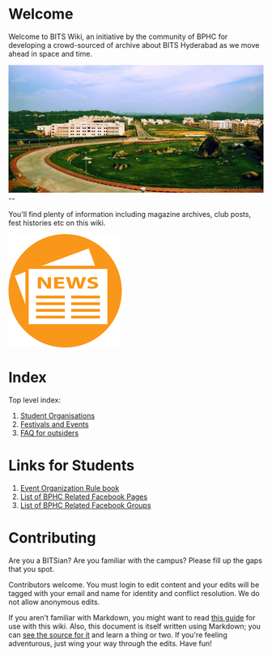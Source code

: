 <!-- TITLE: Home -->
<!-- SUBTITLE: Welcome to BITS Hyderabad's Wiki!  -->

# Welcome
Welcome to BITS Wiki, an initiative by the community of BPHC for developing a crowd-sourced of archive about BITS Hyderabad as we move ahead in space and time. 

![Bits Pilani Hyderabad Campus Hyderabad](/uploads/bits-pilani-hyderabad-campus-hyderabad.jpg "Bits Pilani Hyderabad Campus Hyderabad")--

You'll find plenty of information including magazine archives, club posts, fest histories etc on this wiki.


[![News Icon 2](/uploads/icons/news-icon-2.png)](/news "Campus News")

# Index

Top level index:

1. [Student Organisations](/orgs)
2. [Festivals and Events](/fests)
3. [FAQ for outsiders](/faq)

# Links for Students
1. [Event Organization Rule book](/rulebooks/event-organization)
2. [List of BPHC Related Facebook Pages](/online/fb-pages)
3. [List of BPHC Related Facebook Groups](/online/fb-groups)
# Contributing

Are you a BITSian? Are you familiar with the campus? Please fill up the gaps that you spot.

Contributors welcome. You must login to edit content and your edits will be tagged with your email and name for identity and conflict resolution. We do not allow anonymous edits.


If you aren't familiar with Markdown, you might want to read [this guide](https://docs.requarks.io/wiki/user-guide/markdown-syntax) for use with this wiki. Also, this document is itself written using Markdown; you can [see the source for it](/source/home) and learn a thing or two. If you're feeling adventurous, just wing your way through the edits. Have fun!
